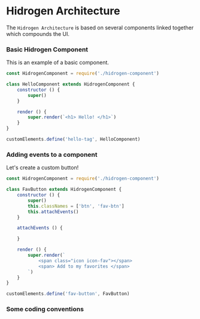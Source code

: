# Hidrogen Architecture
The `Hidrogen Architecture` is based on several components linked together which compounds the UI.

### Basic Hidrogen Component
This is an example of a basic component.

```javascript
const HidrogenComponent = require('./hidrogen-component')

class HelloComponent extends HidrogenComponent {
    constructor () {
        super()
    }

    render () {
        super.render(`<h1> Hello! </h1>`)
    }
}

customElements.define('hello-tag', HelloComponent)
```

### Adding events to a component
Let's create a custom button!

```javascript
const HidrogenComponent = require('./hidrogen-component')

class FavButton extends HidrogenComponent {
    constructor () {
        super()
        this.classNames = ['btn', 'fav-btn']
        this.attachEvents()
    }

    attachEvents () {

    }

    render () {
        super.render(`
            <span class="icon icon-fav"></span>
            <span> Add to my favorites </span>
        `)
    }
}

customElements.define('fav-button', FavButton)
```

### Some coding conventions
